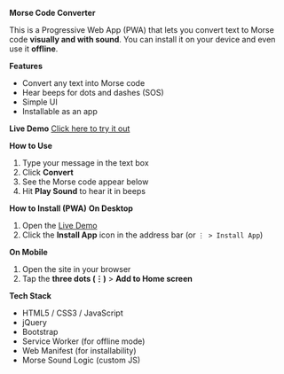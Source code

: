 **Morse Code Converter**

This is a Progressive Web App (PWA) that lets you convert text to Morse code **visually and with sound**. 
You can install it on your device and even use it **offline**.

**Features**
- Convert any text into Morse code
- Hear beeps for dots and dashes (SOS)
- Simple UI
- Installable as an app

**Live Demo**
[Click here to try it out](https://cypherdennis.github.io/Morse-code-app/)

**How to Use**
1. Type your message in the text box
2. Click **Convert**
3. See the Morse code appear below
4. Hit **Play Sound** to hear it in beeps

**How to Install (PWA)**
**On Desktop**
1. Open the [Live Demo](https://cypherdennis.github.io/Morse-code-app/)
2. Click the **Install App** icon in the address bar (or `⋮ > Install App`)

**On Mobile**
1. Open the site in your browser
2. Tap the **three dots (⋮)** > **Add to Home screen**

**Tech Stack**
- HTML5 / CSS3 / JavaScript
- jQuery
- Bootstrap
- Service Worker (for offline mode)
- Web Manifest (for installability)
- Morse Sound Logic (custom JS)
